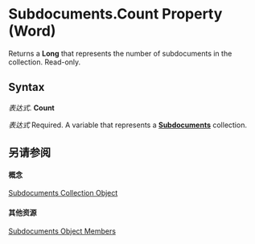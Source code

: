 
# Subdocuments.Count Property (Word)

Returns a  **Long** that represents the number of subdocuments in the collection. Read-only.


## Syntax

 _表达式_. **Count**

 _表达式_ Required. A variable that represents a **[Subdocuments](8e14fced-19b3-2794-39a3-9e5ec15dd0ad.md)** collection.


## 另请参阅


#### 概念


[Subdocuments Collection Object](8e14fced-19b3-2794-39a3-9e5ec15dd0ad.md)
#### 其他资源


[Subdocuments Object Members](http://msdn.microsoft.com/library/4d812b37-4be2-c404-e1f9-18178ca5796b%28Office.15%29.aspx)